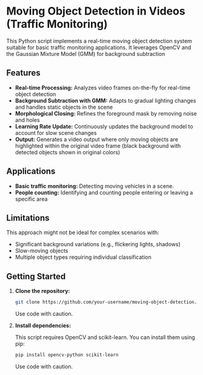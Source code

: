 # Moving Object Detection in Videos (Traffic Monitoring)

This Python script implements a real-time moving object detection system suitable for basic traffic monitoring applications. It leverages OpenCV and the Gaussian Mixture Model (GMM) for background subtraction

## Features

- **Real-time Processing:** Analyzes video frames on-the-fly for real-time object detection
- **Background Subtraction with GMM:** Adapts to gradual lighting changes and handles static objects in the scene
- **Morphological Closing:** Refines the foreground mask by removing noise and holes
- **Learning Rate Update:** Continuously updates the background model to account for slow scene changes
- **Output:** Generates a video output where only moving objects are highlighted within the original video frame (black background with detected objects shown in original colors)

## Applications

- **Basic traffic monitoring:** Detecting moving vehicles in a scene.
- **People counting:** Identifying and counting people entering or leaving a specific area

## Limitations

This approach might not be ideal for complex scenarios with:
- Significant background variations (e.g., flickering lights, shadows)
- Slow-moving objects
- Multiple object types requiring individual classification

## Getting Started

1. **Clone the repository:**
    ```bash
    git clone https://github.com/your-username/moving-object-detection.git
    ```
    Use code with caution.

2. **Install dependencies:**

    This script requires OpenCV and scikit-learn. You can install them using pip:
    ```bash
    pip install opencv-python scikit-learn
    ```
    Use code with caution.


